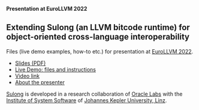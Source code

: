 **Presentation at EuroLLVM 2022**
## Extending Sulong (an LLVM bitcode runtime) for object-oriented cross-language interoperability

Files (live demo examples, how-to etc.) for presentation at [EuroLLVM 2022](https://llvm.org/devmtg/2022-05/).

* [Slides (PDF)](./Slides.pdf)
* [Live Demo: files and instructions](./liveDemo)
* [Video link](https://youtu.be/Z0imCJmfMAk)
* [About the presenter](https://ssw.jku.at/General/Staff/Pichler)

[Sulong](https://github.com/oracle/graal/tree/master/sulong) is developed in a research collaboration of [Oracle Labs](https://labs.oracle.com) with the [Institute of System Software](https://ssw.jku.at) of [Johannes Kepler University, Linz](https://jku.at/en). 
